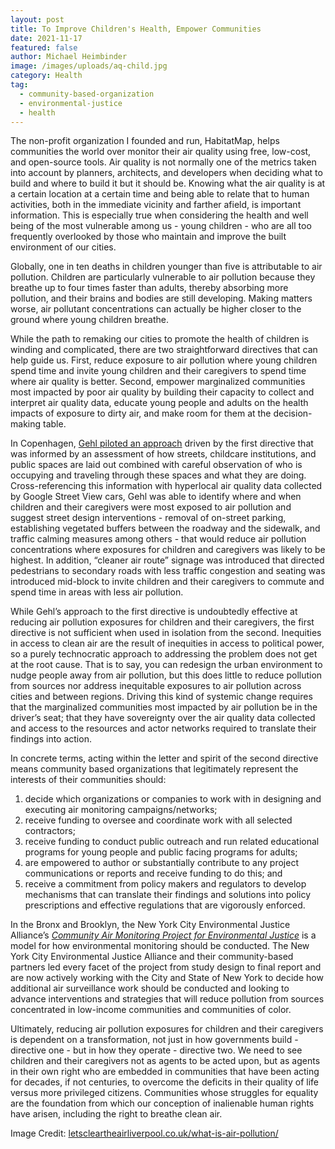 ```yaml
---
layout: post
title: To Improve Children's Health, Empower Communities
date: 2021-11-17
featured: false
author: Michael Heimbinder
image: /images/uploads/aq-child.jpg
category: Health
tag:
  - community-based-organization
  - environmental-justice
  - health
---
```

The non-profit organization I founded and run, HabitatMap, helps communities the world over monitor their air quality using free, low-cost, and open-source tools. Air quality is not normally one of the metrics taken into account by planners, architects, and developers when deciding what to build and where to build it but it should be. Knowing what the air quality is at a certain location at a certain time and being able to relate that to human activities, both in the immediate vicinity and farther afield, is important information. This is especially true when considering the health and well being of the most vulnerable among us - young children - who are all too frequently overlooked by those who maintain and improve the built environment of our cities.

Globally, one in ten deaths in children younger than five is attributable to air pollution. Children are particularly vulnerable to air pollution because they breathe up to four times faster than adults, thereby absorbing more pollution, and their brains and bodies are still developing. Making matters worse, air pollutant concentrations can actually be higher closer to the ground where young children breathe. 

While the path to remaking our cities to promote the health of children is winding and complicated, there are two straightforward directives that can help guide us. First, reduce exposure to air pollution where young children spend time and invite young children and their caregivers to spend time where air quality is better. Second, empower marginalized communities most impacted by poor air quality by building their capacity to collect and interpret air quality data, educate young people and adults on the health impacts of exposure to dirty air, and make room for them at the decision-making table. 

In Copenhagen, [Gehl piloted an approach](https://gehlpeople.com/projects/air-quality-copenhagen/) driven by the first directive that was informed by an assessment of how streets, childcare institutions, and public spaces are laid out combined with careful observation of who is occupying and traveling through these spaces and what they are doing. Cross-referencing this information with hyperlocal air quality data collected by Google Street View cars, Gehl was able to identify where and when children and their caregivers were most exposed to air pollution and suggest street design interventions - removal of on-street parking, establishing vegetated buffers between the roadway and the sidewalk, and traffic calming measures among others - that would reduce air pollution concentrations where exposures for children and caregivers was likely to be highest. In addition, “cleaner air route” signage was introduced that directed pedestrians to secondary roads with less traffic congestion and seating was introduced mid-block to invite children and their caregivers to commute and spend time in areas with less air pollution.

While Gehl’s approach to the first directive is undoubtedly effective at reducing air pollution exposures for children and their caregivers, the first directive is not sufficient when used in isolation from the second. Inequities in access to clean air are the result of inequities in access to political power, so a purely technocratic approach to addressing the problem does not get at the root cause. That is to say, you can redesign the urban environment to nudge people away from air pollution, but this does little to reduce pollution from sources nor address inequitable exposures to air pollution across cities and between regions. Driving this kind of systemic change requires that the marginalized communities most impacted by air pollution be in the driver’s seat; that they have sovereignty over the air quality data collected and access to the resources and actor networks required to translate their findings into action.

In concrete terms, acting within the letter and spirit of the second directive means community based organizations that legitimately represent the interests of their communities should: 

1. decide which organizations or companies to work with in designing and executing air monitoring campaigns/networks;
2. receive funding to oversee and coordinate work with all selected contractors;
3. receive funding to conduct public outreach and run related educational programs for young people and public facing programs for adults;
4. are empowered to author or substantially contribute to any project communications or reports and receive funding to do this; and 
5. receive a commitment from policy makers and regulators to develop mechanisms that can translate their findings and solutions into policy prescriptions and effective regulations that are vigorously enforced.

In the Bronx and Brooklyn, the New York City Environmental Justice Alliance’s *[Community Air Monitoring Project for Environmental Justice](https://www.habitatmap.org/blog/nyc-community-organizations-use-aircasting-to-study-hyperlocal-air-quality-1)* is a model for how environmental monitoring should be conducted. The New York City Environmental Justice Alliance and their community-based partners led every facet of the project from study design to final report and are now actively working with the City and State of New York to decide how additional air surveillance work should be conducted and looking to advance interventions and strategies that will reduce pollution from sources concentrated in low-income communities and communities of color. 

Ultimately, reducing air pollution exposures for children and their caregivers is dependent on a transformation, not just in how governments build - directive one - but in how they operate - directive two.  We need to see children and their caregivers not as agents to be acted upon, but as agents in their own right who are embedded in communities that have been acting for decades, if not centuries, to overcome the deficits in their quality of life versus more privileged citizens.  Communities whose struggles for equality are the foundation from which our conception of inalienable human rights have arisen, including the right to breathe clean air.

Image Credit: [letscleartheairliverpool.co.uk/what-is-air-pollution/](https://letscleartheairliverpool.co.uk/what-is-air-pollution/)